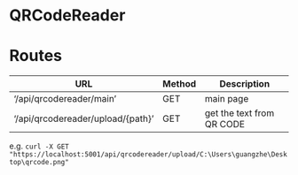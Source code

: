 # QRCodeReader

# Routes
| URL | Method | Description |
| --- | --- | --- |
| ‘/api/qrcodereader/main’ | GET | main page |
| ‘/api/qrcodereader/upload/{path}’ | GET | get the text from QR CODE |

e.g.
`curl -X GET "https://localhost:5001/api/qrcodereader/upload/C:\Users\guangzhe\Desktop\qrcode.png"`
